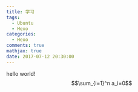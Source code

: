 ```yaml
---
title: 学习
tags:
  - Ubuntu
  - Hexo
categories:
  - Hexo
comments: true
mathjax: true
date: 2017-07-12 20:30:00
---
```

hello world!
$$\sum_{i=1}^n a_i=0$$
